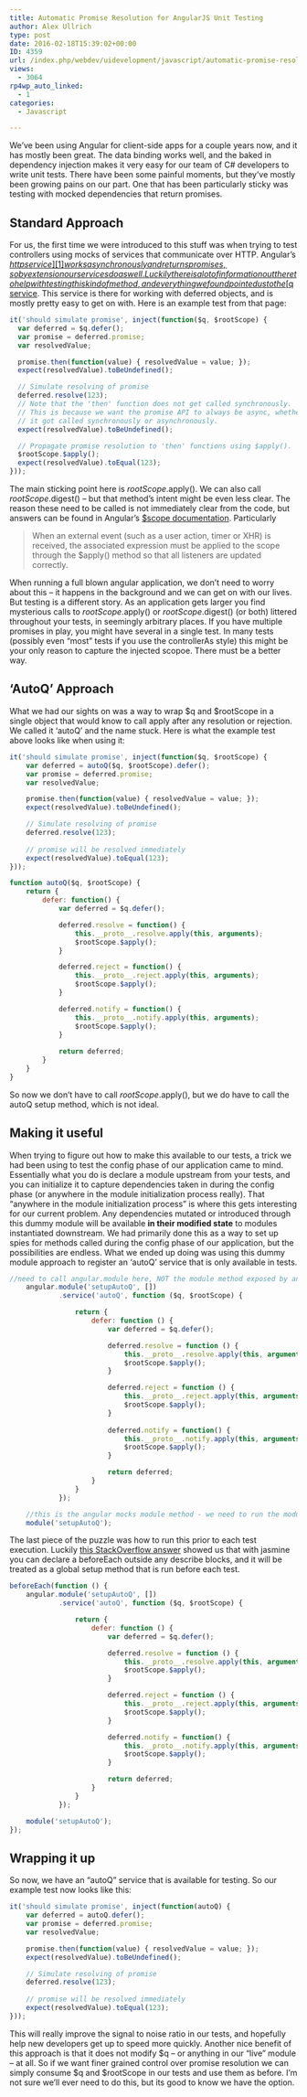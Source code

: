 ```yaml
---
title: Automatic Promise Resolution for AngularJS Unit Testing
author: Alex Ullrich
type: post
date: 2016-02-18T15:39:02+00:00
ID: 4359
url: /index.php/webdev/uidevelopment/javascript/automatic-promise-resolution-for-angularjs-unit-testing/
views:
  - 3064
rp4wp_auto_linked:
  - 1
categories:
  - Javascript

---
```

We&#8217;ve been using Angular for client-side apps for a couple years now, and it has mostly been great. The data binding works well, and the baked in dependency injection makes it very easy for our team of C# developers to write unit tests. There have been some painful moments, but they&#8217;ve mostly been growing pains on our part. One that has been particularly sticky was testing with mocked dependencies that return promises.

## Standard Approach

For us, the first time we were introduced to this stuff was when trying to test controllers using mocks of services that communicate over HTTP. Angular&#8217;s [$http service][1] works asynchronously and returns promises, so by extension our services do as well. Luckily there is a lot of information out there to help with testing this kind of method, and everything we found pointed us to the [$q service][2]. This service is there for working with deferred objects, and is mostly pretty easy to get on with. Here is an example test from that page:

```javascript
it('should simulate promise', inject(function($q, $rootScope) {
  var deferred = $q.defer();
  var promise = deferred.promise;
  var resolvedValue;

  promise.then(function(value) { resolvedValue = value; });
  expect(resolvedValue).toBeUndefined();

  // Simulate resolving of promise
  deferred.resolve(123);
  // Note that the 'then' function does not get called synchronously.
  // This is because we want the promise API to always be async, whether or not
  // it got called synchronously or asynchronously.
  expect(resolvedValue).toBeUndefined();

  // Propagate promise resolution to 'then' functions using $apply().
  $rootScope.$apply();
  expect(resolvedValue).toEqual(123);
}));
```
The main sticking point here is $rootScope.$apply(). We can also call $rootScope.$digest() &#8211; but that method&#8217;s intent might be even less clear. The reason these need to be called is not immediately clear from the code, but answers can be found in Angular&#8217;s [$scope documentation][3]. Particularly

> When an external event (such as a user action, timer or XHR) is received, the associated expression must be applied to the scope through the $apply() method so that all listeners are updated correctly. 

When running a full blown angular application, we don&#8217;t need to worry about this &#8211; it happens in the background and we can get on with our lives. But testing is a different story. As an application gets larger you find mysterious calls to $rootScope.$apply() or $rootScope.$digest() (or both) littered throughout your tests, in seemingly arbitrary places. If you have multiple promises in play, you might have several in a single test. In many tests (possibly even &#8220;most&#8221; tests if you use the controllerAs style) this might be your only reason to capture the injected scopoe. There must be a better way.

## &#8216;AutoQ&#8217; Approach

What we had our sights on was a way to wrap $q and $rootScope in a single object that would know to call apply after any resolution or rejection. We called it &#8216;autoQ&#8217; and the name stuck. Here is what the example test above looks like when using it:

```javascript
it('should simulate promise', inject(function($q, $rootScope) {
    var deferred = autoQ($q, $rootScope).defer();
    var promise = deferred.promise;
    var resolvedValue;

    promise.then(function(value) { resolvedValue = value; });
    expect(resolvedValue).toBeUndefined();

    // Simulate resolving of promise
    deferred.resolve(123);
  
    // promise will be resolved immediately
    expect(resolvedValue).toEqual(123);
}));

function autoQ($q, $rootScope) {
    return {
        defer: function() {
            var deferred = $q.defer();

            deferred.resolve = function() {
                this.__proto__.resolve.apply(this, arguments);
                $rootScope.$apply();
            }

            deferred.reject = function() {
                this.__proto__.reject.apply(this, arguments);
                $rootScope.$apply();
            }

            deferred.notify = function() {
                this.__proto__.notify.apply(this, arguments);
                $rootScope.$apply();
            }
            
            return deferred;
        }
    }
}
```

So now we don&#8217;t have to call $rootScope.$apply(), but we do have to call the autoQ setup method, which is not ideal.

## Making it useful

When trying to figure out how to make this available to our tests, a trick we had been using to test the config phase of our application came to mind. Essentially what you do is declare a module upstream from your tests, and you can initialize it to capture dependencies taken in during the config phase (or anywhere in the module initialization process really). That &#8220;anywhere in the module initialization process&#8221; is where this gets interesting for our current problem. Any dependencies mutated or introduced through this dummy module will be available **in their modified state** to modules instantiated downstream. We had primarily done this as a way to set up spies for methods called during the config phase of our application, but the possibilities are endless. What we ended up doing was using this dummy module approach to register an &#8216;autoQ&#8217; service that is only available in tests.

```javascript
//need to call angular.module here, NOT the module method exposed by angular mocks
    angular.module('setupAutoQ', [])
            .service('autoQ', function ($q, $rootScope) {

                return {
                    defer: function () {
                        var deferred = $q.defer();

                        deferred.resolve = function () {
                            this.__proto__.resolve.apply(this, arguments);
                            $rootScope.$apply();
                        }

                        deferred.reject = function () {
                            this.__proto__.reject.apply(this, arguments);
                            $rootScope.$apply();
                        }
                        
                        deferred.notify = function() {
                            this.__proto__.notify.apply(this, arguments);
                            $rootScope.$apply();
                        }

                        return deferred;
                    }
                }
            });

    //this is the angular mocks module method - we need to run the module once it has been declared
    module('setupAutoQ');
```
The last piece of the puzzle was how to run this prior to each test execution. Luckily [this StackOverflow answer][4] showed us that with jasmine you can declare a beforeEach outside any describe blocks, and it will be treated as a global setup method that is run before each test.

```javascript
beforeEach(function () {
    angular.module('setupAutoQ', [])
            .service('autoQ', function ($q, $rootScope) {

                return {
                    defer: function () {
                        var deferred = $q.defer();

                        deferred.resolve = function () {
                            this.__proto__.resolve.apply(this, arguments);
                            $rootScope.$apply();
                        }

                        deferred.reject = function () {
                            this.__proto__.reject.apply(this, arguments);
                            $rootScope.$apply();
                        }

                        deferred.notify = function() {
                            this.__proto__.notify.apply(this, arguments);
                            $rootScope.$apply();
                        }

                        return deferred;
                    }
                }
            });

    module('setupAutoQ');
});
```
## Wrapping it up

So now, we have an &#8220;autoQ&#8221; service that is available for testing. So our example test now looks like this:

```javascript
it('should simulate promise', inject(function(autoQ) {
    var deferred = autoQ.defer();
    var promise = deferred.promise;
    var resolvedValue;

    promise.then(function(value) { resolvedValue = value; });
    expect(resolvedValue).toBeUndefined();

    // Simulate resolving of promise
    deferred.resolve(123);
  
    // promise will be resolved immediately
    expect(resolvedValue).toEqual(123);
}));
```
This will really improve the signal to noise ratio in our tests, and hopefully help new developers get up to speed more quickly. Another nice benefit of this approach is that it does not modify $q &#8211; or anything in our &#8220;live&#8221; module &#8211; at all. So if we want finer grained control over promise resolution we can simply consume $q and $rootScope in our tests and use them as before. I&#8217;m not sure we&#8217;ll ever need to do this, but its good to know we have the option.

 [1]: https://docs.angularjs.org/api/ng/service/$http "$http service"
 [2]: https://docs.angularjs.org/api/ng/service/$q "$q"
 [3]: https://docs.angularjs.org/guide/scope "$scope"
 [4]: http://stackoverflow.com/a/25053685/794 "Global beforeEach in Jasmine"